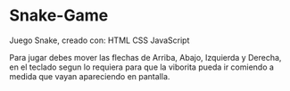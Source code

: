 # Snake-Game
Juego Snake, creado con:
HTML
CSS
JavaScript

Para jugar debes mover las flechas de Arriba, Abajo, Izquierda y Derecha, en el teclado
segun lo requiera para que la viborita pueda ir comiendo a medida que vayan apareciendo en pantalla.
